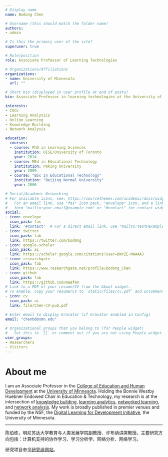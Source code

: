 ```yaml
---
# Display name
name: Bodong Chen

# Username (this should match the folder name)
authors:
- admin

# Is this the primary user of the site?
superuser: true

# Role/position
role: Associate Professor of Learning Technologies

# Organizations/Affiliations
organizations:
- name: University of Minnesota
  url: ""

# Short bio (displayed in user profile at end of posts)
bio: Associate Professor in learning technologies at the University of Minnesota.

interests:
- CSCL
- Learning Analytics
- Online Learning
- Knowledge Building
- Network Analysis

education:
  courses:
  - course: PhD in Learning Sciences
    institution: OISE/University of Toronto
    year: 2014
  - course: MEd in Educational Technology
    institution: Peking University
    year: 2009
  - course: "BSc in Educational Technology"
    institution: "Beijing Normal University"
    year: 2006

# Social/Academic Networking
# For available icons, see: https://sourcethemes.com/academic/docs/widgets/#icons
#   For an email link, use "fas" icon pack, "envelope" icon, and a link in the
#   form "mailto:your-email@example.com" or "#contact" for contact widget.
social:
- icon: envelope
  icon_pack: fas
  link: '#contact'  # For a direct email link, use "mailto:test@example.org".
- icon: twitter
  icon_pack: fab
  link: https://twitter.com/bod0ng
- icon: google-scholar
  icon_pack: ai
  link: https://scholar.google.com/citations?user=BWrZE-MAAAAJ
- icon: researchgate
  icon_pack: fab
  link: https://www.researchgate.net/profile/Bodong_Chen
- icon: github
  icon_pack: fab
  link: https://github.com/meefen
# Link to a PDF of your resume/CV from the About widget.
# To enable, copy your resume/CV to `static/files/cv.pdf` and uncomment the lines below.  
- icon: cv
  icon_pack: ai
  link: file/Chen-CV-pub.pdf

# Enter email to display Gravatar (if Gravatar enabled in Config)
email: "chenbd@umn.edu"
  
# Organizational groups that you belong to (for People widget)
#   Set this to `[]` or comment out if you are not using People widget.  
user_groups:
- Researchers
- Visitors
---
```


# About me

I am an Associate Professor in the [College of Education and Human Development](http://www.cehd.umn.edu/) at the [University of Minnesota](https://twin-cities.umn.edu/). Holding the Bonnie Westby Huebner Endowed Chair in Education & Technology, my research is at the intersection of [knowledge building](https://en.wikipedia.org/wiki/Knowledge_building), [learning analytics](https://en.wikipedia.org/wiki/Learning_analytics), [networked learning](https://en.wikipedia.org/wiki/Networked_learning), and [network analysis](https://en.wikipedia.org/wiki/Network_science). My work is broadly published in premier venues and funded by the NSF, the [Digital Learning for Development initiative](http://dl4d.org/), the University of Minnesota.

<hr>

陈伯栋，明尼苏达大学教育与人类发展学院副教授、许布纳讲席教授。主要研究方向包括：计算机支持的协作学习、学习分析学、网络分析、网络学习。

研究项目参见[研究组网站](https://colig.github.io/research/)。
